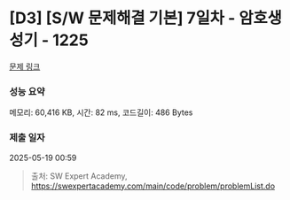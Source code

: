 # [D3] [S/W 문제해결 기본] 7일차 - 암호생성기 - 1225 

[문제 링크](https://swexpertacademy.com/main/code/problem/problemDetail.do?contestProbId=AV14uWl6AF0CFAYD) 

### 성능 요약

메모리: 60,416 KB, 시간: 82 ms, 코드길이: 486 Bytes

### 제출 일자

2025-05-19 00:59



> 출처: SW Expert Academy, https://swexpertacademy.com/main/code/problem/problemList.do